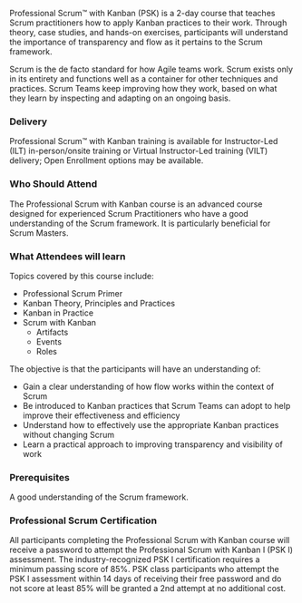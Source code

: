 <!-- Professional Scrum™ with Kanban (PSK) -->

Professional Scrum™ with Kanban (PSK) is a 2-day course that teaches Scrum practitioners how to apply Kanban practices to their work. Through theory, case studies, and hands-on exercises, participants will understand the importance of transparency and flow as it pertains to the Scrum framework.

Scrum is the de facto standard for how Agile teams work.  Scrum exists only in its entirety and functions well as a container for other techniques and practices.  Scrum Teams keep improving how they work, based on what they learn by inspecting and adapting on an ongoing basis.


### Delivery

Professional Scrum™ with Kanban training is available for Instructor-Led (ILT) in-person/onsite training or Virtual Instructor-Led training (VILT) delivery; Open Enrollment options may be available.


### Who Should Attend

The Professional Scrum with Kanban course is an advanced course designed for experienced Scrum Practitioners who have a good understanding of the Scrum framework. It is particularly beneficial for Scrum Masters.


### What Attendees will learn

Topics covered by this course include:

- Professional Scrum Primer
- Kanban Theory, Principles and Practices
- Kanban in Practice
- Scrum with Kanban
  - Artifacts
  - Events
  - Roles

The objective is that the participants will have an understanding of:

- Gain a clear understanding of how flow works within the context of Scrum
- Be introduced to Kanban practices that Scrum Teams can adopt to help improve their effectiveness and efficiency
- Understand how to effectively use the appropriate Kanban practices without changing Scrum
- Learn a practical approach to improving transparency and visibility of work


### Prerequisites

A good understanding of the Scrum framework.


### Professional Scrum Certification

All participants completing the Professional Scrum with Kanban course will receive a password to attempt the Professional Scrum with Kanban I (PSK I) assessment. The industry-recognized PSK I certification requires a minimum passing score of 85%. PSK class participants who attempt the PSK I assessment within 14 days of receiving their free password and do not score at least 85% will be granted a 2nd attempt at no additional cost.

